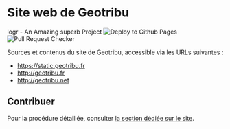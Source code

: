 # Site web de Geotribu
logr - An Amazing superb Project
![Deploy to Github Pages](https://github.com/geotribu/website/workflows/Deploy%20to%20Github%20Pages/badge.svg)
![Pull Request Checker](https://github.com/geotribu/website/workflows/Pull%20Request%20Checker/badge.svg)

Sources et contenus du site de Geotribu, accessible via les URLs suivantes :

- <https://static.geotribu.fr>
- <http://geotribu.fr>
- <http://geotribu.net>

## Contribuer

Pour la procédure détaillée, consulter [la section dédiée sur le site](https://static.geotribu.fr/contribuer/introduction/).
